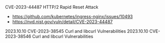 CVE-2023-44487 HTTP/2 Rapid Reset Attack
* https://github.com/kubernetes/ingress-nginx/issues/10493
* https://nvd.nist.gov/vuln/detail/CVE-2023-44487

2023.10.10 CVE-2023-38545 Curl and libcurl Vulnerabilities
2023.10.10 CVE-2023-38546 Curl and libcurl Vulnerabilities
